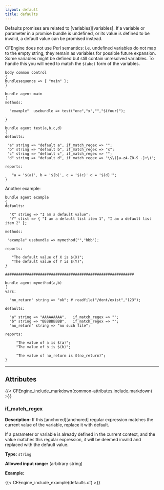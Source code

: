 ```yaml
---
layout: default
title: defaults
---
```


Defaults promises are related to [variables][variables]. If a variable or
parameter in a promise bundle is undefined, or its value is defined to be
invalid, a default value can be promised instead.

CFEngine does not use Perl semantics: i.e. undefined variables do not map to
the empty string, they remain as variables for possible future expansion. Some
variables might be defined but still contain unresolved variables. To handle
this you will need to match the `$(abc)` form of the variables.

```cf3
body common control
{
bundlesequence => { "main" };
}

bundle agent main
{
methods:

  "example"  usebundle => test("one","x","","$(four)");

}

bundle agent test(a,b,c,d)
{
defaults:

 "a" string => "default a", if_match_regex => "";
 "b" string => "default b", if_match_regex => "x";
 "c" string => "default c", if_match_regex => "";
 "d" string => "default d", if_match_regex => "\$\([a-zA-Z0-9_.]+\)";

reports:

   "a = '$(a)', b = '$(b)', c = '$(c)' d = '$(d)'";
}
```

Another example:

```cf3
bundle agent example
{
defaults:

  "X" string => "I am a default value";
  "Y" slist => { "I am a default list item 1", "I am a default list item 2" };

methods:

 "example" usebundle => mymethod("","bbb");

reports:

   "The default value of X is $(X)";
   "The default value of Y is $(Y)";
}

###########################################################

bundle agent mymethod(a,b)
{
vars:

  "no_return" string => "ok"; # readfile("/dont/exist","123");

defaults:

  "a" string => "AAAAAAAAA",   if_match_regex => "";
  "b" string => "BBBBBBBBB",   if_match_regex => "";
  "no_return" string => "no such file";

reports:

     "The value of a is $(a)";
     "The value of b is $(b)";

     "The value of no_return is $(no_return)";
}
```

---

## Attributes

{{< CFEngine_include_markdown(common-attributes.include.markdown) >}}

### if_match_regex

**Description:** If this [anchored][anchored] regular expression matches the
current value of the variable, replace it with default.

If a parameter or variable is already defined in the current context, and the
value matches this regular expression, it will be deemed invalid and replaced
with the default value.

**Type:** `string`

**Allowed input range:** (arbitrary string)

**Example:**

{{< CFEngine_include_example(defaults.cf) >}}
